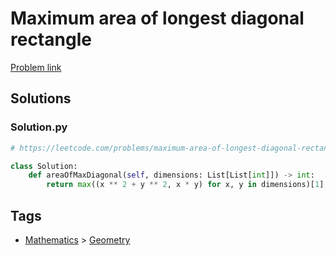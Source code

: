 # Maximum area of longest diagonal rectangle

[Problem link](https://leetcode.com/problems/maximum-area-of-longest-diagonal-rectangle/)

## Solutions


### Solution.py
```py
# https://leetcode.com/problems/maximum-area-of-longest-diagonal-rectangle/

class Solution:
    def areaOfMaxDiagonal(self, dimensions: List[List[int]]) -> int:
        return max((x ** 2 + y ** 2, x * y) for x, y in dimensions)[1]
```
## Tags

* [Mathematics](/Collections/mathematics.md#mathematics) > [Geometry](/Collections/mathematics.md#geometry)
